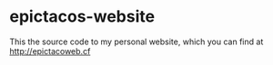# epictacos-website
This the source code to my personal website, which you can find at http://epictacoweb.cf
